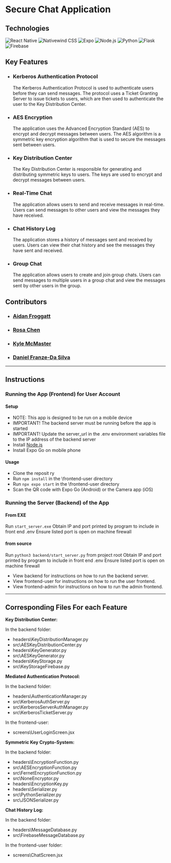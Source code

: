 # Secure Chat Application

## Technologies
![React Native](https://img.shields.io/badge/-React%20Native-61DAFB?logo=react&logoColor=white&style=flat)
![Nativewind CSS](https://img.shields.io/badge/-Nativewind%20CSS-000000?logo=tailwind-css&logoColor=white&style=flat)
![Expo](https://img.shields.io/badge/-Expo-000020?logo=expo&logoColor=white&style=flat)
![Node.js](https://img.shields.io/badge/-Node.js-339933?logo=node.js&logoColor=white&style=flat)
![Python](https://img.shields.io/badge/-Python-3776AB?logo=python&logoColor=white&style=flat)
![Flask](https://img.shields.io/badge/-Flask-000000?logo=flask&logoColor=white&style=flat)
![Firebase](https://img.shields.io/badge/-Firebase-FFCA28?logo=firebase&logoColor=white&style=flat)

## Key Features

- ### Kerberos Authentication Protocol
  The Kerberos Authentication Protocol is used to authenticate users before they can send messages. The protocol uses a Ticket Granting Server to issue tickets to users, which are then used to authenticate the user to the Key Distribution Center.
- ### AES Encryption
  The application uses the Advanced Encryption Standard (AES) to encrypt and decrypt messages between users. The AES algorithm is a symmetric key encryption algorithm that is used to secure the messages sent between users.
- ### Key Distribution Center
  The Key Distribution Center is responsible for generating and distributing symmetric keys to users. The keys are used to encrypt and decrypt messages between users.
- ### Real-Time Chat
  The application allows users to send and receive messages in real-time. Users can send messages to other users and view the messages they have received.
- ### Chat History Log
  The application stores a history of messages sent and received by users. Users can view their chat history and see the messages they have sent and received.
- ### Group Chat
  The application allows users to create and join group chats. Users can send messages to multiple users in a group chat and view the messages sent by other users in the group.

## Contributors
- ### [Aidan Froggatt](https://github.com/aidanfroggatt)
- ### [Rosa Chen](https://github.com/rosachen3)
- ### [Kyle McMaster](https://github.com/KyleJMcMaster)
- ### [Daniel Franze-Da Silva](https://github.com/DanielFD04)

---

## Instructions
### Running the App (Frontend) for User Account

#### Setup
- NOTE: This app is designed to be run on a mobile device
- IMPORTANT! The backend server must be running before the app is started
- IMPORTANT! Update the server_url in the .env environment variables file to the IP address of the backend server 
- Install [Node.js](https://nodejs.org/en/)
- Install Expo Go on mobile phone

#### Usage
- Clone the reposit ry
- Run `npm install` in the \frontend-user directory
- Run `npx expo start` in the \frontend-user directory
- Scan the QR code with Expo Go (Android) or the Camera app (iOS)

### Running the Server (Backend) of the App

#### From EXE
Run `start_server.exe`
Obtain IP and port printed by program to include in front end .env
Ensure listed port is open on machine firewall

#### from source
Run `python3 backend/start_server.py` from project root
Obtain IP and port printed by program to include in front end .env
Ensure listed port is open on machine firewall

- View backend for instructions on how to run the backend server.
- View frontend-user for instructions on how to run the user frontend.
- View frontend-admin for instructions on how to run the admin frontend.

---

## Corresponding Files For each Feature
**Key Distribution Center:**

In the backend folder:
* headers\KeyDistributionManager.py
* src\AESKeyDistributionCenter.py
* headers\KeyGenerator.py
* src\AESKeyGenerator.py
* headers\KeyStorage.py
* src\KeyStorageFirebase.py

**Mediated Authentication Protocol:**

In the backend folder:
* headers\AuthenticationManager.py
* src\KerberosAuthServer.py
* src\KerberosServerAuthManager.py
* src\KerberosTicketServer.py

In the frontend-user:
* screens\UserLoginScreen.jsx

**Symmetric Key Crypto-System:**

In the backend folder:
* headers\EncryptionFunction.py
* src\AESEncryptionFunction.py
* src\FernetEncryptionFunction.py
* src\NoneEncryptor.py
* headers\EncryptionKey.py
* headers\Serializer.py
* src\PythonSerializer.py
* src\JSONSerializer.py

**Chat History Log:**

In the backend folder:
* headers\MessageDatabase.py
* src\FirebaseMessageDatabase.py

In the frontend-user folder:
* screens\ChatScreen.jsx
